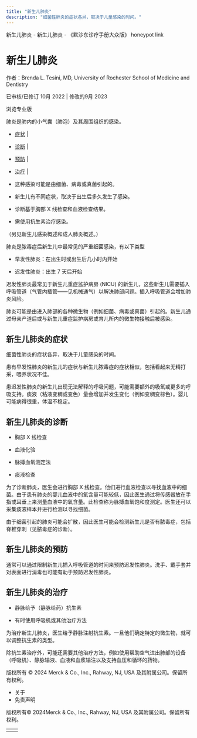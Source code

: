 ```yaml
---
title: "新生儿肺炎"
description: "细菌性肺炎的症状各异，取决于儿童感染的时间。"
---
```


﻿新生儿肺炎 \- 新生儿肺炎 \- 《默沙东诊疗手册大众版》 honeypot link

# 新生儿肺炎

作者：Brenda L. Tesini, MD, University of Rochester School of Medicine and Dentistry

已审核/已修订 10月 2022 \| 修改的9月 2023

浏览专业版

肺炎是肺内的小气囊（肺泡）及其周围组织的感染。

- [症状](#症状_v40477682_zh) \|
- [诊断](#诊断_v40477688_zh) \|
- [预防](#预防_v40477703_zh) \|
- [治疗](#治疗_v40477706_zh) \|

- 这种感染可能是由细菌、病毒或真菌引起的。

- 新生儿有不同症状，取决于出生后多久发生了感染。

- 诊断基于胸部 X 线检查和血液检查结果。

- 需使用抗生素治疗感染。


（另见新生儿感染概述和成人肺炎概述。）

肺炎是脓毒症后新生儿中最常见的严重细菌感染，有以下类型

- 早发性肺炎：在出生时或出生后几小时内开始

- 迟发性肺炎：出生 7 天后开始


迟发性肺炎最常见于新生儿重症监护病房 (NICU) 的新生儿，这些新生儿需要插入呼吸管道（气管内插管——见机械通气）以解决肺部问题。插入呼吸管道会增加肺炎风险。

肺炎可能是由进入肺部的各种微生物（例如细菌、病毒或真菌）引起的。新生儿通过母亲产道后或与新生儿重症监护病房或育儿所内的微生物接触后被感染。

## 新生儿肺炎的症状

细菌性肺炎的症状各异，取决于儿童感染的时间。

患有早发性肺炎的新生儿的症状与新生儿脓毒症的症状相似，包括看起来无精打采，喂养状况不佳。

患迟发性肺炎的新生儿出现无法解释的呼吸问题，可能需要额外的吸氧或更多的呼吸支持。痰液（粘液变稠或变色）量会增加并发生变化（例如变稠变棕色）。婴儿可能病得很重，体温不稳定。

## 新生儿肺炎的诊断

- 胸部 X 线检查

- 血液化验

- 脉搏血氧测定法

- 痰液检查


为了诊断肺炎，医生会进行胸部 X 线检查。他们进行血液检查以寻找血液中的细菌。由于患有肺炎的婴儿血液中的氧含量可能较低，因此医生通过将传感器放在手指或耳垂上来测量血液中的氧含量。此检查称为脉搏血氧饱和度测定。医生还可以采集痰液样本并进行检测以寻找细菌。

由于细菌引起的肺炎可能会扩散，因此医生可能会检测新生儿是否有脓毒症，包括脊椎穿刺（见脓毒症的诊断）。

## 新生儿肺炎的预防

通常可以通过限制新生儿插入呼吸管道的时间来预防迟发性肺炎。洗手、戴手套并对表面进行消毒也可能有助于预防迟发性肺炎。

## 新生儿肺炎的治疗

- 静脉给予（静脉给药）抗生素

- 有时使用呼吸机或其他治疗方法


为治疗新生儿肺炎，医生给予静脉注射抗生素。一旦他们确定特定的微生物，就可以调整抗生素的类型。

除抗生素治疗外，可能还需要其他治疗方法，例如使用帮助空气进出肺部的设备（呼吸机）、静脉输液、血液和血浆输注以及支持血压和循环的药物。



版权所有 © 2024
Merck & Co., Inc., Rahway, NJ, USA 及其附属公司。保留所有权利。

- 关于
- 免责声明

版权所有© 2024Merck & Co., Inc., Rahway, NJ, USA 及其附属公司。保留所有权利。

|     |     |
| --- | --- |
|  |  |
